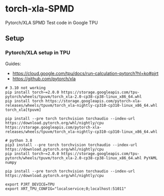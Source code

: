 # torch-xla-SPMD
Pytorch/XLA SPMD Test code in Google TPU 


## Setup
### Pytorch/XLA setup in TPU
Guides: 
- https://cloud.google.com/tpu/docs/run-calculation-pytorch?hl=ko#pjrt
- https://github.com/pytorch/xla

```
# 3.10 not working
pip install torch~=2.0.0 https://storage.googleapis.com/tpu-pytorch/wheels/tpuvm/torch_xla-2.0-cp38-cp38-linux_x86_64.whl
pip install torch https://storage.googleapis.com/pytorch-xla-releases/wheels/tpuvm/torch_xla-nightly-cp310-cp310-linux_x86_64.whl torch_xla[tpuvm]

pip install --pre torch torchvision torchaudio --index-url https://download.pytorch.org/whl/nightly/cpu https://storage.googleapis.com/pytorch-xla-releases/wheels/tpuvm/torch_xla-nightly-cp310-cp310-linux_x86_64.whl

# python 3.8
pip3 install --pre torch torchvision torchaudio --index-url https://download.pytorch.org/whl/nightly/cpu
pip install torch~=2.0.0 https://storage.googleapis.com/tpu-pytorch/wheels/tpuvm/torch_xla-2.0-cp38-cp38-linux_x86_64.whl PyYAML numpy

pip install --pre torch torchvision torchaudio --index-url https://download.pytorch.org/whl/nightly/cpu

export PJRT_DEVICE=TPU
export XRT_TPU_CONFIG="localservice;0;localhost:51011"

```
